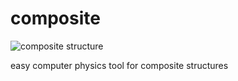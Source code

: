 # composite

<img src="http://www.danielmaslo.com/img/github.svg" alt="composite structure" />

easy computer physics tool for composite structures
